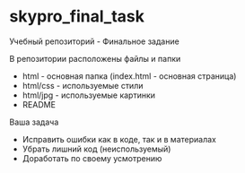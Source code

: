 # skypro_final_task
Учебный репозиторий - Финальное задание

В репозитории расположены файлы и папки
- html - основная папка (index.html - основная страница)
- html/css - используемые стили
- html/jpg - используемые картинки
- README

Ваша задача
- Исправить ошибки как в коде, так и в материалах
- Убрать лишний код (неиспользуемый)
- Доработать по своему усмотрению
